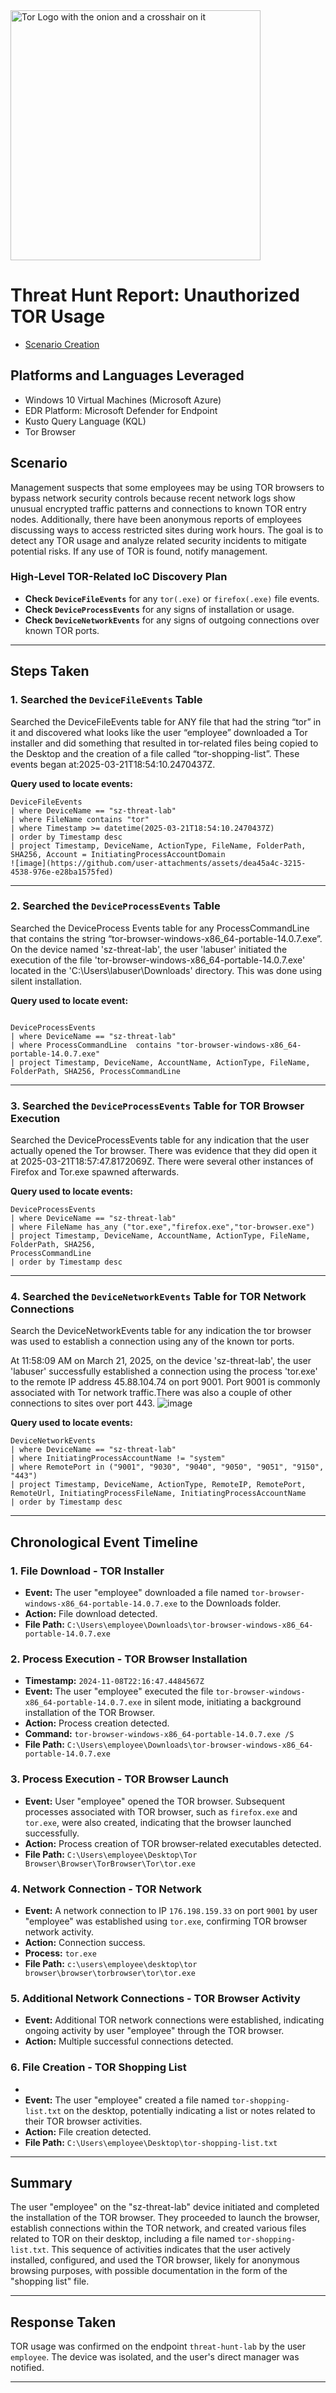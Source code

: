 <img width="400" src="https://github.com/user-attachments/assets/44bac428-01bb-4fe9-9d85-96cba7698bee" alt="Tor Logo with the onion and a crosshair on it"/>

# Threat Hunt Report: Unauthorized TOR Usage
- [Scenario Creation](https://github.com/seanzippers/threat-hunting-scenario-tor/blob/main/threat-hunting-scenario-tor-event-creation.md) 

## Platforms and Languages Leveraged
- Windows 10 Virtual Machines (Microsoft Azure)
- EDR Platform: Microsoft Defender for Endpoint
- Kusto Query Language (KQL)
- Tor Browser

##  Scenario

Management suspects that some employees may be using TOR browsers to bypass network security controls because recent network logs show unusual encrypted traffic patterns and connections to known TOR entry nodes. Additionally, there have been anonymous reports of employees discussing ways to access restricted sites during work hours. The goal is to detect any TOR usage and analyze related security incidents to mitigate potential risks. If any use of TOR is found, notify management.

### High-Level TOR-Related IoC Discovery Plan

- **Check `DeviceFileEvents`** for any `tor(.exe)` or `firefox(.exe)` file events.
- **Check `DeviceProcessEvents`** for any signs of installation or usage.
- **Check `DeviceNetworkEvents`** for any signs of outgoing connections over known TOR ports.

---

## Steps Taken

### 1. Searched the `DeviceFileEvents` Table

Searched the DeviceFileEvents table for ANY file that had the string “tor” in it and discovered what looks like the user “employee” downloaded a Tor installer and did something that resulted in tor-related files being copied to the Desktop and the creation of a file called “tor-shopping-list”. These events began at:2025-03-21T18:54:10.2470437Z.

**Query used to locate events:**

```kql
DeviceFileEvents
| where DeviceName == "sz-threat-lab"
| where FileName contains "tor"
| where Timestamp >= datetime(2025-03-21T18:54:10.2470437Z)
| order by Timestamp desc 
| project Timestamp, DeviceName, ActionType, FileName, FolderPath, SHA256, Account = InitiatingProcessAccountDomain
![image](https://github.com/user-attachments/assets/dea45a4c-3215-4538-976e-e28ba1575fed)

```

---

### 2. Searched the `DeviceProcessEvents` Table

Searched the DeviceProcess Events table for any ProcessCommandLine that contains the string “tor-browser-windows-x86_64-portable-14.0.7.exe”. On the device named 'sz-threat-lab', the user 'labuser' initiated the execution of the file 'tor-browser-windows-x86_64-portable-14.0.7.exe' located in the 'C:\Users\labuser\Downloads' directory. This was done using silent installation.

**Query used to locate event:**

```kql

DeviceProcessEvents
| where DeviceName == "sz-threat-lab"
| where ProcessCommandLine  contains "tor-browser-windows-x86_64-portable-14.0.7.exe"
| project Timestamp, DeviceName, AccountName, ActionType, FileName, FolderPath, SHA256, ProcessCommandLine 

```

---

### 3. Searched the `DeviceProcessEvents` Table for TOR Browser Execution

Searched the DeviceProcessEvents table for any indication that the user actually opened the Tor browser. There was evidence that they did open it at 2025-03-21T18:57:47.8172069Z. There were several other instances of Firefox and Tor.exe spawned afterwards.


**Query used to locate events:**

```kql
DeviceProcessEvents
| where DeviceName == "sz-threat-lab"
| where FileName has_any ("tor.exe","firefox.exe","tor-browser.exe")
| project Timestamp, DeviceName, AccountName, ActionType, FileName, FolderPath, SHA256,
ProcessCommandLine 
| order by Timestamp desc 

```

---

### 4. Searched the `DeviceNetworkEvents` Table for TOR Network Connections
Search the DeviceNetworkEvents table for any indication the tor browser was used to establish a connection using any of the known tor ports.

At 11:58:09 AM on March 21, 2025, on the device 'sz-threat-lab', the user 'labuser' successfully established a connection using the process 'tor.exe' to the remote IP address 45.88.104.74 on port 9001. Port 9001 is commonly associated with Tor network traffic.There was also a couple of other connections to sites over port 443.
![image](https://github.com/user-attachments/assets/fea50ed4-a22b-4cc2-83ff-a17df014ecd9)


**Query used to locate events:**

```kql
DeviceNetworkEvents
| where DeviceName == "sz-threat-lab"
| where InitiatingProcessAccountName != "system"
| where RemotePort in ("9001", "9030", "9040", "9050", "9051", "9150", "443")
| project Timestamp, DeviceName, ActionType, RemoteIP, RemotePort, RemoteUrl, InitiatingProcessFileName, InitiatingProcessAccountName
| order by Timestamp desc 

```

---

## Chronological Event Timeline 

### 1. File Download - TOR Installer

- **Event:** The user "employee" downloaded a file named `tor-browser-windows-x86_64-portable-14.0.7.exe` to the Downloads folder.
- **Action:** File download detected.
- **File Path:** `C:\Users\employee\Downloads\tor-browser-windows-x86_64-portable-14.0.7.exe`

### 2. Process Execution - TOR Browser Installation

- **Timestamp:** `2024-11-08T22:16:47.4484567Z`
- **Event:** The user "employee" executed the file `tor-browser-windows-x86_64-portable-14.0.7.exe` in silent mode, initiating a background installation of the TOR Browser.
- **Action:** Process creation detected.
- **Command:** `tor-browser-windows-x86_64-portable-14.0.7.exe /S`
- **File Path:** `C:\Users\employee\Downloads\tor-browser-windows-x86_64-portable-14.0.7.exe`

### 3. Process Execution - TOR Browser Launch


- **Event:** User "employee" opened the TOR browser. Subsequent processes associated with TOR browser, such as `firefox.exe` and `tor.exe`, were also created, indicating that the browser launched successfully.
- **Action:** Process creation of TOR browser-related executables detected.
- **File Path:** `C:\Users\employee\Desktop\Tor Browser\Browser\TorBrowser\Tor\tor.exe`

### 4. Network Connection - TOR Network

- **Event:** A network connection to IP `176.198.159.33` on port `9001` by user "employee" was established using `tor.exe`, confirming TOR browser network activity.
- **Action:** Connection success.
- **Process:** `tor.exe`
- **File Path:** `c:\users\employee\desktop\tor browser\browser\torbrowser\tor\tor.exe`

### 5. Additional Network Connections - TOR Browser Activity

- **Event:** Additional TOR network connections were established, indicating ongoing activity by user "employee" through the TOR browser.
- **Action:** Multiple successful connections detected.

### 6. File Creation - TOR Shopping List

-
- **Event:** The user "employee" created a file named `tor-shopping-list.txt` on the desktop, potentially indicating a list or notes related to their TOR browser activities.
- **Action:** File creation detected.
- **File Path:** `C:\Users\employee\Desktop\tor-shopping-list.txt`

---

## Summary

The user "employee" on the "sz-threat-lab" device initiated and completed the installation of the TOR browser. They proceeded to launch the browser, establish connections within the TOR network, and created various files related to TOR on their desktop, including a file named `tor-shopping-list.txt`. This sequence of activities indicates that the user actively installed, configured, and used the TOR browser, likely for anonymous browsing purposes, with possible documentation in the form of the "shopping list" file.

---

## Response Taken

TOR usage was confirmed on the endpoint `threat-hunt-lab` by the user `employee`. The device was isolated, and the user's direct manager was notified.

---

